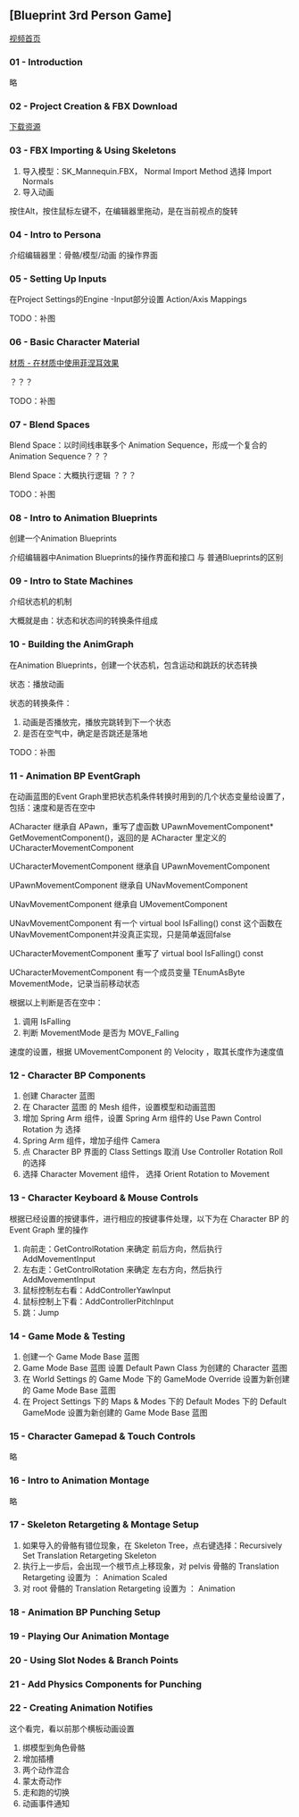 ## [Blueprint 3rd Person Game]

[视频首页](https://docs.unrealengine.com/latest/INT/Videos/PLZlv_N0_O1ga0IoRrpI4xkX4qmCrhGu56/hRO82u1phyw/index.html)

### 01 - Introduction
略

### 02 - Project Creation & FBX Download
[下载资源](https://wiki.unrealengine.com/File:ThirdPerson_FBX.zip)

### 03 - FBX Importing & Using Skeletons
1. 导入模型：SK_Mannequin.FBX， Normal Import Method 选择 Import Normals
2. 导入动画

按住Alt，按住鼠标左键不，在编辑器里拖动，是在当前视点的旋转

### 04 - Intro to Persona
介绍编辑器里：骨骼/模型/动画 的操作界面

### 05 - Setting Up Inputs
在Project Settings的Engine -Input部分设置 Action/Axis Mappings

TODO：补图

### 06 - Basic Character Material
[材质 - 在材质中使用菲涅耳效果](https://docs.unrealengine.com/latest/CHN/Engine/Rendering/Materials/HowTo/Fresnel/index.html)

？？？

TODO：补图

### 07 - Blend Spaces
Blend Space：以时间线串联多个 Animation Sequence，形成一个复合的 Animation Sequence？？？

Blend Space：大概执行逻辑 ？？？

TODO：补图

### 08 - Intro to Animation Blueprints
创建一个Animation Blueprints

介绍编辑器中Animation Blueprints的操作界面和接口 与 普通Blueprints的区别

### 09 - Intro to State Machines
介绍状态机的机制

大概就是由：状态和状态间的转换条件组成

### 10 - Building the AnimGraph
在Animation Blueprints，创建一个状态机，包含运动和跳跃的状态转换

状态：播放动画

状态的转换条件：
1. 动画是否播放完，播放完跳转到下一个状态
2. 是否在空气中，确定是否跳还是落地

TODO：补图

### 11 - Animation BP EventGraph
在动画蓝图的Event Graph里把状态机条件转换时用到的几个状态变量给设置了，包括：速度和是否在空中

ACharacter 继承自 APawn，重写了虚函数 UPawnMovementComponent* GetMovementComponent()，返回的是 ACharacter 里定义的 UCharacterMovementComponent

UCharacterMovementComponent 继承自 UPawnMovementComponent

UPawnMovementComponent 继承自 UNavMovementComponent

UNavMovementComponent 继承自 UMovementComponent


UNavMovementComponent 有一个 virtual bool IsFalling() const 这个函数在 UNavMovementComponent并没真正实现，只是简单返回false

UCharacterMovementComponent 重写了 virtual bool IsFalling() const

UCharacterMovementComponent 有一个成员变量 TEnumAsByte<enum EMovementMode> MovementMode，记录当前移动状态

根据以上判断是否在空中：
1. 调用 IsFalling
2. 判断 MovementMode 是否为 MOVE_Falling

速度的设置，根据 UMovementComponent 的 Velocity ，取其长度作为速度值

### 12 - Character BP Components
1. 创建 Character 蓝图
2. 在 Character 蓝图 的 Mesh 组件，设置模型和动画蓝图
3. 增加 Spring Arm 组件，设置 Spring Arm 组件的 Use Pawn Control Rotation 为 选择
4. Spring Arm 组件，增加子组件 Camera
5. 点 Character BP 界面的 Class Settings 取消 Use Controller Rotation Roll 的选择
6. 选择 Character Movement 组件， 选择 Orient Rotation to Movement

### 13 - Character Keyboard & Mouse Controls
根据已经设置的按键事件，进行相应的按键事件处理，以下为在 Character BP 的 Event Graph 里的操作

1. 向前走：GetControlRotation 来确定 前后方向，然后执行 AddMovementInput
2. 左右走：GetControlRotation 来确定 左右方向，然后执行 AddMovementInput
3. 鼠标控制左右看：AddControllerYawInput
4. 鼠标控制上下看：AddControllerPitchInput
5. 跳：Jump

### 14 - Game Mode & Testing
1. 创建一个 Game Mode Base 蓝图
2. Game Mode Base 蓝图 设置 Default Pawn Class 为创建的 Character 蓝图
3. 在 World Settings 的 Game Mode 下的 GameMode Override 设置为新创建的 Game Mode Base 蓝图
4. 在 Project Settings 下的 Maps & Modes 下的 Default Modes 下的 Default GameMode 设置为新创建的 Game Mode Base 蓝图

### 15 - Character Gamepad & Touch Controls
略

### 16 - Intro to Animation Montage
略

### 17 - Skeleton Retargeting & Montage Setup
1. 如果导入的骨骼有错位现象，在 Skeleton Tree，点右键选择：Recursively Set Translation Retargeting Skeleton
2. 执行上一步后，会出现一个根节点上移现象，对 pelvis 骨骼的 Translation Retargeting 设置为 ： Animation Scaled
3. 对 root 骨骼的 Translation Retargeting 设置为 ： Animation

### 18 - Animation BP Punching Setup
### 19 - Playing Our Animation Montage
### 20 - Using Slot Nodes & Branch Points
### 21 - Add Physics Components for Punching
### 22 - Creating Animation Notifies

这个看完，看以前那个横板动画设置
1. 绑模型到角色骨骼
2. 增加插槽
3. 两个动作混合
4. 蒙太奇动作
5. 走和跑的切换
6. 动画事件通知
